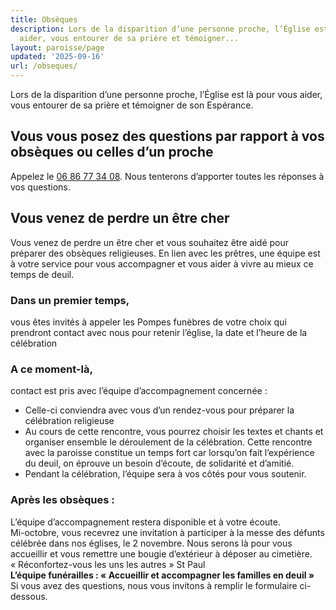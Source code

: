 ```yaml
---
title: Obsèques
description: Lors de la disparition d’une personne proche, l’Église est là pour vous
  aider, vous entourer de sa prière et témoigner...
layout: paroisse/page
updated: '2025-09-16'
url: /obseques/
---
```


Lors de la disparition d’une personne proche, l’Église est là pour vous aider, vous entourer de sa prière et témoigner de son Espérance.

## Vous vous posez des questions par rapport à vos obsèques ou celles d’un proche

Appelez le [06 86 77 34 08](tel:+33686773408). Nous tenterons d’apporter toutes les réponses à vos questions.

## Vous venez de perdre un être cher

Vous venez de perdre un être cher et vous souhaitez être aidé pour préparer des obsèques religieuses. En lien avec les prêtres, une équipe est à votre service pour vous accompagner et vous aider à vivre au mieux ce temps de deuil.

### Dans un premier temps, 

vous êtes invités à appeler les Pompes funèbres de votre choix qui prendront contact avec nous pour retenir l’église, la date et l’heure de la célébration

### A ce moment-là, 

contact est pris avec l’équipe d’accompagnement concernée :

  * Celle-ci conviendra avec vous d’un rendez-vous pour préparer la célébration religieuse
  * Au cours de cette rencontre, vous pourrez choisir les textes et chants et organiser ensemble le déroulement de la célébration. Cette rencontre avec la paroisse constitue un temps fort car lorsqu’on fait l’expérience du deuil, on éprouve un besoin d’écoute, de solidarité et d’amitié.
  * Pendant la célébration, l’équipe sera à vos côtés pour vous soutenir.

### Après les obsèques :

L’équipe d’accompagnement restera disponible et à votre écoute.  
Mi-octobre, vous recevrez une invitation à participer à la messe des défunts célébrée dans nos églises, le 2 novembre. Nous serons là pour vous accueillir et vous remettre une bougie d’extérieur à déposer au cimetière.  
« Réconfortez-vous les uns les autres » St Paul  
**L’équipe funérailles : « Accueillir et accompagner les familles en deuil »**  
Si vous avez des questions, nous vous invitons à remplir le formulaire ci-dessous.